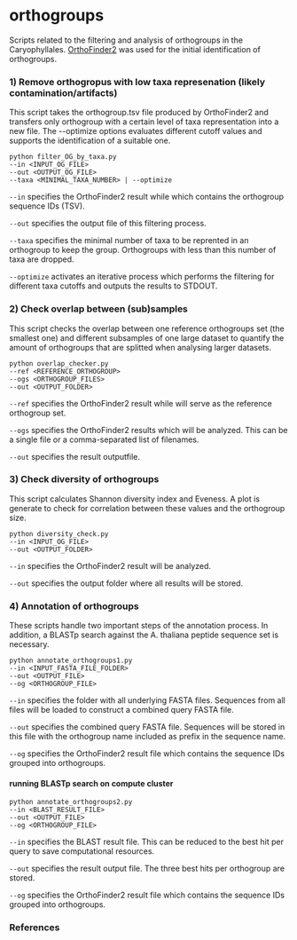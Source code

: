 # orthogroups
Scripts related to the filtering and analysis of orthogroups in the Caryophyllales. [OrthoFinder2](https://github.com/davidemms/OrthoFinder) was used for the initial identification of orthogroups.


### 1) Remove orthogropus with low taxa represenation (likely contamination/artifacts) ###

This script takes the orthogroup.tsv file produced by OrthoFinder2 and transfers only orthogroup with a certain level of taxa representation into a new file. The --optimize options evaluates different cutoff values and supports the identification of a suitable one.


```
python filter_OG_by_taxa.py
--in <INPUT_OG_FILE>
--out <OUTPUT_OG_FILE>
--taxa <MINIMAL_TAXA_NUMBER> | --optimize
```          

`--in` specifies the OrthoFinder2 result while which contains the orthogroup sequence IDs (TSV).

`--out` specifies the output file of this filtering process.

`--taxa` specifies the minimal number of taxa to be reprented in an orthogroup to keep the group. Orthogroups with less than this number of taxa are dropped.

`--optimize` activates an iterative process which performs the filtering for different taxa cutoffs and outputs the results to STDOUT.



### 2) Check overlap between (sub)samples ###

This script checks the overlap between one reference orthogroups set (the smallest one) and different subsamples of one large dataset to quantify the amount of orthogroups that are splitted when analysing larger datasets.

```
python overlap_checker.py
--ref <REFERENCE_ORTHOGROUP>
--ogs <ORTHOGROUP_FILES>
--out <OUTPUT_FOLDER>
```          

`--ref` specifies the OrthoFinder2 result while will serve as the reference orthogroup set.

`--ogs` specifies the OrthoFinder2 results which will be analyzed. This can be a single file or a comma-separated list of filenames.

`--out` specifies the result outputfile.



### 3) Check diversity of orthogroups ###

This script calculates Shannon diversity index and Eveness. A plot is generate to check for correlation between these values and the orthogroup size.


```
python diversity_check.py
--in <INPUT_OG_FILE>
--out <OUTPUT_FOLDER>
```          

`--in` specifies the OrthoFinder2 result will be analyzed.

`--out` specifies the output folder where all results will be stored.

							
							
### 4) Annotation of orthogroups ###

These scripts handle two important steps of the annotation process. In addition, a BLASTp search against the A. thaliana peptide sequence set is necessary.

```
python annotate_orthogroups1.py
--in <INPUT_FASTA_FILE_FOLDER>
--out <OUTPUT_FILE>
--og <ORTHOGROUP_FILE>
```          

`--in` specifies the folder with all underlying FASTA files. Sequences from all files will be loaded to construct a combined query FASTA file.

`--out` specifies the combined query FASTA file. Sequences will be stored in this file with the orthogroup name included as prefix in the sequence name.

`--og` specifies the OrthoFinder2 result file which contains the sequence IDs grouped into orthogroups.

							

#### running BLASTp search on compute cluster ###

```
python annotate_orthogroups2.py
--in <BLAST_RESULT_FILE>
--out <OUTPUT_FILE>
--og <ORTHOGROUP_FILE>
```          

`--in` specifies the BLAST result file. This can be reduced to the best hit per query to save computational resources.

`--out` specifies the result output file. The three best hits per orthogroup are stored.

`--og` specifies the OrthoFinder2 result file which contains the sequence IDs grouped into orthogroups.



### References ###


